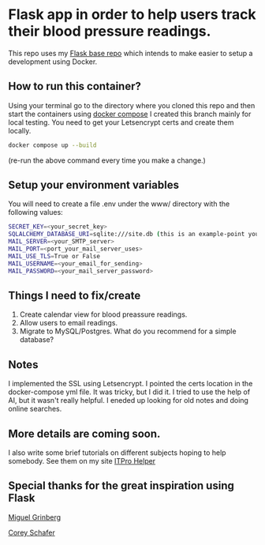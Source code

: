 # Flask app in order to help users track their blood pressure readings.
This repo uses my [Flask base repo](https://github.com/itprohelper/flask_base) which intends to make easier to setup a development using Docker.

## How to run this container?
Using your terminal go to the directory where you cloned this repo and then start the containers using [docker compose](https://docs.docker.com/compose/) I created this branch mainly for local testing. You need to get your Letsencrypt certs and create them locally.

```bash
docker compose up --build 
```
(re-run the above command every time you make a change.)

## Setup your environment variables
You will need to create a file .env under the www/ directory with the following values:

```bash
SECRET_KEY=<your_secret_key>
SQLALCHEMY_DATABASE_URI=sqlite:///site.db (this is an example-point your DB to the right location)
MAIL_SERVER=<your_SMTP_server>
MAIL_PORT=<port_your_mail_server_uses>
MAIL_USE_TLS=True or False
MAIL_USERNAME=<your_email_for_sending>
MAIL_PASSWORD=<your_mail_server_password>
```
## Things I need to fix/create
1. Create calendar view for blood preassure readings.
2. Allow users to email readings.
3. Migrate to MySQL/Postgres. What do you recommend for a simple database?

## Notes
I implemented the SSL using Letsencrypt. I pointed the certs location in the docker-compose yml file. It was tricky, but I did it. I tried to use the help of AI, but it wasn't really helpful. I eneded up looking for old notes and doing online searches.

## More details are coming soon.
I also write some brief tutorials on different subjects hoping to help somebody.
See them on my site [ITPro Helper](https://itprohelper.com)

## Special thanks for the great inspiration using Flask
[Miguel Grinberg](blog.miguelgrinberg.com)

[Corey Schafer](coreyms.com)

